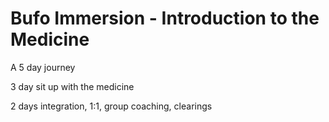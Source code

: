 # Bufo Immersion - Introduction to the Medicine

A 5 day journey

3 day sit up with the medicine

2 days integration, 1:1, group coaching, clearings